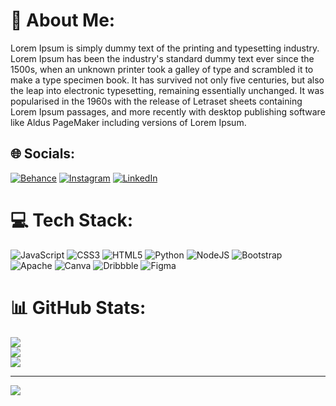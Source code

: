 # 💫 About Me:
Lorem Ipsum is simply dummy text of the printing and typesetting industry. Lorem Ipsum has been the industry's standard dummy text ever since the 1500s, when an unknown printer took a galley of type and scrambled it to make a type specimen book. It has survived not only five centuries, but also the leap into electronic typesetting, remaining essentially unchanged. It was popularised in the 1960s with the release of Letraset sheets containing Lorem Ipsum passages, and more recently with desktop publishing software like Aldus PageMaker including versions of Lorem Ipsum.


## 🌐 Socials:
[![Behance](https://img.shields.io/badge/Behance-1769ff?logo=behance&logoColor=white)](https://behance.net/irfanr20113) [![Instagram](https://img.shields.io/badge/Instagram-%23E4405F.svg?logo=Instagram&logoColor=white)](https://instagram.com/rf.ramadhan) [![LinkedIn](https://img.shields.io/badge/LinkedIn-%230077B5.svg?logo=linkedin&logoColor=white)](https://linkedin.com/in/irfan-ramadhani-a60527214) 

# 💻 Tech Stack:
![JavaScript](https://img.shields.io/badge/javascript-%23323330.svg?style=for-the-badge&logo=javascript&logoColor=%23F7DF1E) ![CSS3](https://img.shields.io/badge/css3-%231572B6.svg?style=for-the-badge&logo=css3&logoColor=white) ![HTML5](https://img.shields.io/badge/html5-%23E34F26.svg?style=for-the-badge&logo=html5&logoColor=white) ![Python](https://img.shields.io/badge/python-3670A0?style=for-the-badge&logo=python&logoColor=ffdd54) ![NodeJS](https://img.shields.io/badge/node.js-6DA55F?style=for-the-badge&logo=node.js&logoColor=white) ![Bootstrap](https://img.shields.io/badge/bootstrap-%23563D7C.svg?style=for-the-badge&logo=bootstrap&logoColor=white) ![Apache](https://img.shields.io/badge/apache-%23D42029.svg?style=for-the-badge&logo=apache&logoColor=white) ![Canva](https://img.shields.io/badge/Canva-%2300C4CC.svg?style=for-the-badge&logo=Canva&logoColor=white) ![Dribbble](https://img.shields.io/badge/Dribbble-EA4C89?style=for-the-badge&logo=dribbble&logoColor=white) 	![Figma](https://img.shields.io/badge/figma-%23F24E1E.svg?style=for-the-badge&logo=figma&logoColor=white)
# 📊 GitHub Stats:
![](https://github-readme-stats.vercel.app/api?username=irfanramadhan1999&theme=swift&hide_border=false&include_all_commits=false&count_private=false)<br/>
![](https://github-readme-streak-stats.herokuapp.com/?user=irfanramadhan1999&theme=swift&hide_border=false)<br/>
![](https://github-readme-stats.vercel.app/api/top-langs/?username=irfanramadhan1999&theme=swift&hide_border=false&include_all_commits=false&count_private=false&layout=compact)

---
[![](https://visitcount.itsvg.in/api?id=irfanramadhan1999&icon=0&color=0)](https://visitcount.itsvg.in)

<!-- Proudly created with GPRM ( https://gprm.itsvg.in ) -->
